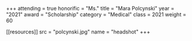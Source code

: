 +++
attending = true
honorific = "Ms."
title     = "Mara Polcynski"
year      = "2021"
award     = "Scholarship"
category  = "Medical"
class     = 2021
weight    = 60

[[resources]]
  src  = "polcynski.jpg"
  name = "headshot"
+++
